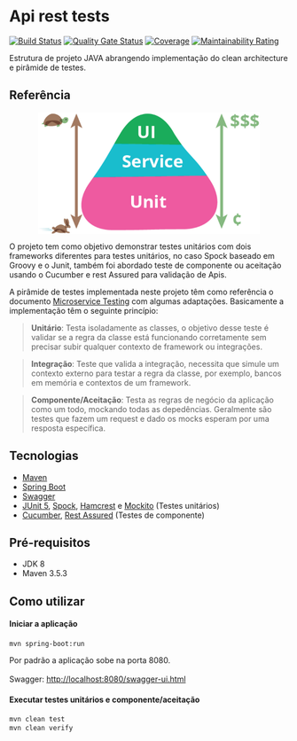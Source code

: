 Api rest tests
======================
[![Build Status](https://travis-ci.org/wlmFincatti/api-rest-tests.svg?branch=master)](https://travis-ci.org/wlmFincatti/api-rest-tests)
[![Quality Gate Status](https://sonarcloud.io/api/project_badges/measure?project=br.com.api-rest%3Ausers&metric=alert_status)](https://sonarcloud.io/dashboard?id=br.com.api-rest%3Ausers)
[![Coverage](https://sonarcloud.io/api/project_badges/measure?project=br.com.api-rest%3Ausers&metric=coverage)](https://sonarcloud.io/dashboard?id=br.com.api-rest%3Ausers)
[![Maintainability Rating](https://sonarcloud.io/api/project_badges/measure?project=br.com.api-rest%3Ausers&metric=sqale_rating)](https://sonarcloud.io/dashboard?id=br.com.api-rest%3Ausers)

Estrutura de projeto JAVA abrangendo implementação do clean architecture e pirâmide de testes.

## Referência  

<p align="center">
  <img src="https://github.com/wlmFincatti/api-rest-tests/blob/master/pyramid-tests.png" width="400 "align="center" />
</p>

O projeto tem como objetivo demonstrar testes unitários com dois frameworks diferentes para testes unitários, no caso Spock baseado em Groovy e o Junit, também foi abordado teste de componente ou aceitação usando o Cucumber e rest Assured para validação de Apis.

A pirâmide de testes implementada neste projeto têm como referência o documento [Microservice Testing](https://martinfowler.com/articles/microservice-testing/) com algumas adaptações. Basicamente a implementação têm o seguinte princípio:

>**Unitário**: Testa isoladamente as classes, o objetivo desse teste é validar se a regra da classe está funcionando corretamente sem precisar subir qualquer contexto de framework ou integrações.

>**Integração**: Teste que valida a integração, necessita que simule um contexto externo para testar a regra da classe, por exemplo, bancos em memória e contextos de um framework.

>**Componente/Aceitação**: Testa as regras de negócio da aplicação como um todo, mockando todas as depedências. Geralmente são testes que fazem um request e dado os mocks esperam por uma resposta específica.

## Tecnologias
- [Maven](https://maven.apache.org/)
- [Spring Boot](https://spring.io/projects/spring-boot)
- [Swagger](https://swagger.io/)
- [JUnit 5](https://junit.org/junit5/), [Spock](http://spockframework.org/), [Hamcrest](http://hamcrest.org/JavaHamcrest/tutorial) e [Mockito](https://site.mockito.org/) (Testes unitários)
- [Cucumber](https://cucumber.io/), [Rest Assured](http://rest-assured.io/) (Testes de componente)


## Pré-requisitos
- JDK 8
- Maven 3.5.3

## Como utilizar
#### Iniciar a aplicação
```shell
mvn spring-boot:run 
```
Por padrão a aplicação sobe na porta 8080.<br><br>
Swagger: [http://localhost:8080/swagger-ui.html](http://localhost:8080/swagger-ui.html) <br>

#### Executar testes unitários e componente/aceitação
```shell
mvn clean test
mvn clean verify

```
